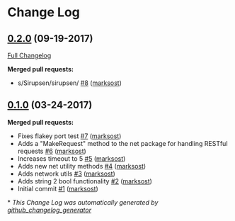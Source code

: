# Change Log

## [0.2.0](https://github.com/marksost/go-utils/tree/0.2.0) (09-19-2017)
[Full Changelog](https://github.com/marksost/go-utils/compare/0.1.0...0.2.0)

**Merged pull requests:**

- s/Sirupsen/sirupsen/ [\#8](https://github.com/marksost/go-utils/pull/8) ([marksost](https://github.com/marksost))

## [0.1.0](https://github.com/marksost/go-utils/tree/0.1.0) (03-24-2017)
**Merged pull requests:**

- Fixes flakey port test [\#7](https://github.com/marksost/go-utils/pull/7) ([marksost](https://github.com/marksost))
- Adds a "MakeRequest" method to the net package for handling RESTful requests [\#6](https://github.com/marksost/go-utils/pull/6) ([marksost](https://github.com/marksost))
- Increases timeout to 5 [\#5](https://github.com/marksost/go-utils/pull/5) ([marksost](https://github.com/marksost))
- Adds new net utility methods [\#4](https://github.com/marksost/go-utils/pull/4) ([marksost](https://github.com/marksost))
- Adds network utils [\#3](https://github.com/marksost/go-utils/pull/3) ([marksost](https://github.com/marksost))
- Adds string 2 bool functionality [\#2](https://github.com/marksost/go-utils/pull/2) ([marksost](https://github.com/marksost))
- Initial commit [\#1](https://github.com/marksost/go-utils/pull/1) ([marksost](https://github.com/marksost))



\* *This Change Log was automatically generated by [github_changelog_generator](https://github.com/skywinder/Github-Changelog-Generator)*